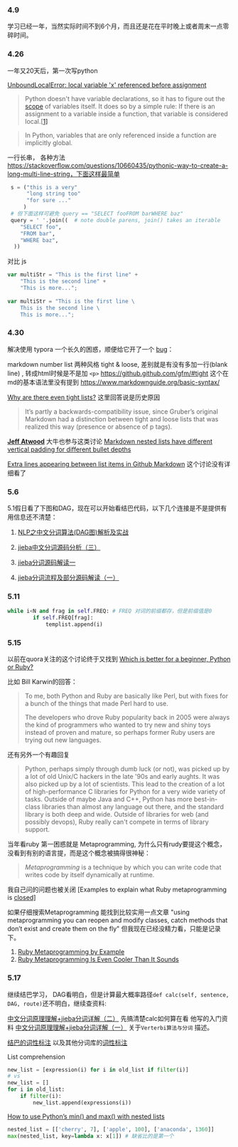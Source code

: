 ### 4.9 

学习已经一年，当然实际时间不到6个月，而且还是花在平时晚上或者周末一点零碎时间。

### 4.26

一年又20天后，第一次写python

[UnboundLocalError: local variable 'x' referenced before assignment](https://stackoverflow.com/questions/9264763/dont-understand-why-unboundlocalerror-occurs-closure) 

> Python doesn't have variable declarations, so it has to figure out the [scope](http://docs.python.org/3.3/tutorial/classes.html#python-scopes-and-namespaces) of variables itself. It does so by a simple rule: If there is an assignment to a variable inside a function, that variable is considered local.[[1\]](http://docs.python.org/3.3/faq/programming.html#what-are-the-rules-for-local-and-global-variables-in-python)

> In Python, variables that are only referenced inside a function are implicitly global. 

一行长串， 各种方法 https://stackoverflow.com/questions/10660435/pythonic-way-to-create-a-long-multi-line-string，下面这样最简单

```python
 s = ("this is a very"
      "long string too"
      "for sure ..."
     )
 # 但下面这样可避免 query == "SELECT fooFROM barWHERE baz" 
 query = ' '.join((  # note double parens, join() takes an iterable
    "SELECT foo",
    "FROM bar",
    "WHERE baz",
  ))

```

对比 js

```javascript
var multiStr = "This is the first line" + 
	"This is the second line" + 
	"This is more...";
	
var multiStr = "This is the first line \
	This is the second line \
	This is more...";
```



### 4.30

解决使用 typora 一个长久的困惑，顺便给它开了一个 [bug](https://github.com/typora/typora-issues/issues/3467)： 

markdown number list 两种风格 tight & loose, 差别就是有没有多加一行(blank line) , 转成html时候是不是加 `<p>` https://github.github.com/gfm/#tight 这个在md的基本语法里没有提到 https://www.markdownguide.org/basic-syntax/ 

[Why are there even tight lists?](https://talk.commonmark.org/t/why-are-there-even-tight-lists/2301) 这里回答说是历史原因 

> It’s partly a backwards-compatibility issue, since Gruber’s original Markdown had a distinction between tight and loose lists that was realized this way (presence or absence of p tags). 

**[Jeff Atwood](https://meta.discourse.org/u/codinghorror)** 大牛也参与这类讨论 [Markdown nested lists have different vertical padding for different bullet depths](https://meta.discourse.org/t/markdown-nested-lists-have-different-vertical-padding-for-different-bullet-depths/106166)

[Extra lines appearing between list items in Github Markdown](https://stackoverflow.com/questions/43503528/extra-lines-appearing-between-list-items-in-github-markdown) 这个讨论没有详细看了



### 5.6

5.1假日看了下图和DAG，现在可以开始看结巴代码，以下几个连接是不是提供有用信息还不清楚：

1. [NLP之中文分词算法(DAG图)解析及实战](https://hadxu.github.io/2018/01/19/NLP之中文分词算法(DAG图)解析及实战/)

2. [jieba中文分词源码分析（三）](https://blog.csdn.net/daniel_ustc/article/details/48223135)

3. [jieba分词源码解读一](https://blog.csdn.net/shenxiaoming77/article/details/51511289)

4. [jieba分词流程及部分源码解读（一）](https://blog.csdn.net/Jameslvt/article/details/81118560)



### 5.11

```python
while i<N and frag in self.FREQ: # FREQ 对词的前缀都存，但是前缀值是0
		if self.FREQ[frag]:
			templist.append(i)
```



### 5.15

以前在quora关注的这个讨论终于又找到 [Which is better for a beginner, Python or Ruby?](https://www.quora.com/Which-is-better-for-a-beginner-Python-or-Ruby)

比如 Bill Karwin的回答：

> To me, both Python and Ruby are basically like Perl, but with fixes for a bunch of the things that made Perl hard to use.
>
> The developers who drove Ruby popularity back in 2005 were always the kind of programmers who wanted to try new and shiny toys instead of proven and mature, so perhaps former Ruby users are trying out new languages.

还有另外一个有趣回复

> Python, perhaps simply through dumb luck (or not), was picked up by a lot of old Unix/C hackers in the late '90s and early aughts. It was also picked up by a lot of scientists. This lead to the creation of a lot of high-performance C libraries for Python for a very wide variety of tasks. Outside of maybe Java and C++, Python has more best-in-class libraries than almost any language out there, and the standard library is both deep and wide. Outside of libraries for web (and possibly devops), Ruby really can't compete in terms of library support.



当年看ruby 第一困惑就是 Metaprogramming, 为什么只有rudy要提这个概念，没看到有别的语言提，而是这个概念被搞得很神秘：

> *Metaprogramming* is a technique by which you can write code that writes code by itself dynamically at runtime. 

我自己问的问题也被关闭 [Examples to explain what Ruby metaprogramming is [closed\]](https://stackoverflow.com/questions/53776313/examples-to-explain-what-ruby-metaprogramming-is)

如果仔细搜索Metaprogramming 能找到比较实用一点文章 "using metaprogramming you can reopen and modify classes, catch methods that don’t exist and create them on the fly" 但我现在已经没精力看，只能是记录下。

1. [Ruby Metaprogramming by Example](https://buildingvts.com/ruby-metaprogramming-by-example-612526d0b72)
2. [Ruby Metaprogramming Is Even Cooler Than It Sounds](https://www.toptal.com/ruby/ruby-metaprogramming-cooler-than-it-sounds) 



### 5.17

继续结巴学习， DAG看明白，但是计算最大概率路径`def calc(self, sentence, DAG, route)`还不明白，继续查资料:

[中文分词原理理解+jieba分词详解（二）](https://zhuanlan.zhihu.com/p/66904318) 先搞清楚calc如何算在看 他写的入门资料 [中文分词原理理解+jieba分词详解（一）](https://zhuanlan.zhihu.com/p/65680803)  关于`Verterbi算法与分词` 描述。

[结巴的词性标注](https://gist.github.com/hscspring/c985355e0814f01437eaf8fd55fd7998) 以及其他分词库的[词性标注](https://gist.github.com/hscspring/e063662135f789c9f67321aceea9c155) 



List comprehension

```python
new_list = [expression(i) for i in old_list if filter(i)]
# vs
new_list = []
for i in old_list:
    if filter(i):
        new_list.append(expressions(i))
```



[How to use Python’s min() and max() with nested lists](https://dbader.org/blog/python-min-max-and-nested-lists)

```python
nested_list = [['cherry', 7], ['apple', 100], ['anaconda', 1360]]
max(nested_list, key=lambda x: x[1]) # 缺省比的是第一个
```

